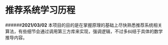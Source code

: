 # **推荐系统学习历程**
######**2021/03/02**
本项目的目的是在掌握原理的基础上尽快熟悉推荐系统相关算法，有些细节会通过调用第三方库来实现，强调逻辑，不过多纠结于具体的数学推导内容。
